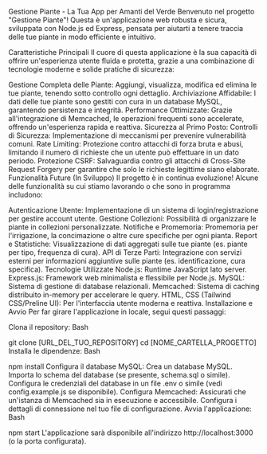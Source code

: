 Gestione Piante - La Tua App per Amanti del Verde
Benvenuto nel progetto "Gestione Piante"! Questa è un'applicazione web robusta e sicura, sviluppata con Node.js ed Express, pensata per aiutarti a tenere traccia delle tue piante in modo efficiente e intuitivo.

Caratteristiche Principali
Il cuore di questa applicazione è la sua capacità di offrire un'esperienza utente fluida e protetta, grazie a una combinazione di tecnologie moderne e solide pratiche di sicurezza:

Gestione Completa delle Piante: Aggiungi, visualizza, modifica ed elimina le tue piante, tenendo sotto controllo ogni dettaglio.
Archiviazione Affidabile: I dati delle tue piante sono gestiti con cura in un database MySQL, garantendo persistenza e integrità.
Performance Ottimizzate: Grazie all'integrazione di Memcached, le operazioni frequenti sono accelerate, offrendo un'esperienza rapida e reattiva.
Sicurezza al Primo Posto:
Controlli di Sicurezza: Implementazione di meccanismi per prevenire vulnerabilità comuni.
Rate Limiting: Protezione contro attacchi di forza bruta e abusi, limitando il numero di richieste che un utente può effettuare in un dato periodo.
Protezione CSRF: Salvaguardia contro gli attacchi di Cross-Site Request Forgery per garantire che solo le richieste legittime siano elaborate.
Funzionalità Future (In Sviluppo)
Il progetto è in continua evoluzione! Alcune delle funzionalità su cui stiamo lavorando o che sono in programma includono:

Autenticazione Utente: Implementazione di un sistema di login/registrazione per gestire account utente.
Gestione Collezioni: Possibilità di organizzare le piante in collezioni personalizzate.
Notifiche e Promemoria: Promemoria per l'irrigazione, la concimazione o altre cure specifiche per ogni pianta.
Report e Statistiche: Visualizzazione di dati aggregati sulle tue piante (es. piante per tipo, frequenza di cura).
API di Terze Parti: Integrazione con servizi esterni per informazioni aggiuntive sulle piante (es. identificazione, cura specifica).
Tecnologie Utilizzate
Node.js: Runtime JavaScript lato server.
Express.js: Framework web minimalista e flessibile per Node.js.
MySQL: Sistema di gestione di database relazionali.
Memcached: Sistema di caching distribuito in-memory per accelerare le query.
HTML, CSS (Tailwind CSS/Preline UI): Per l'interfaccia utente moderna e reattiva.
Installazione e Avvio
Per far girare l'applicazione in locale, segui questi passaggi:

Clona il repository:
Bash

git clone [URL_DEL_TUO_REPOSITORY]
cd [NOME_CARTELLA_PROGETTO]
Installa le dipendenze:
Bash

npm install
Configura il database MySQL:
Crea un database MySQL.
Importa lo schema del database (se presente, schema.sql o simile).
Configura le credenziali del database in un file .env o simile (vedi config.example.js se disponibile).
Configura Memcached:
Assicurati che un'istanza di Memcached sia in esecuzione e accessibile.
Configura i dettagli di connessione nel tuo file di configurazione.
Avvia l'applicazione:
Bash

npm start
L'applicazione sarà disponibile all'indirizzo http://localhost:3000 (o la porta configurata).
